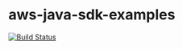 # aws-java-sdk-examples
[![Build Status](https://travis-ci.org/amol-can/aws-java-sdk-examples.svg?branch=develop)](https://travis-ci.org/amol-can/aws-java-sdk-examples)

